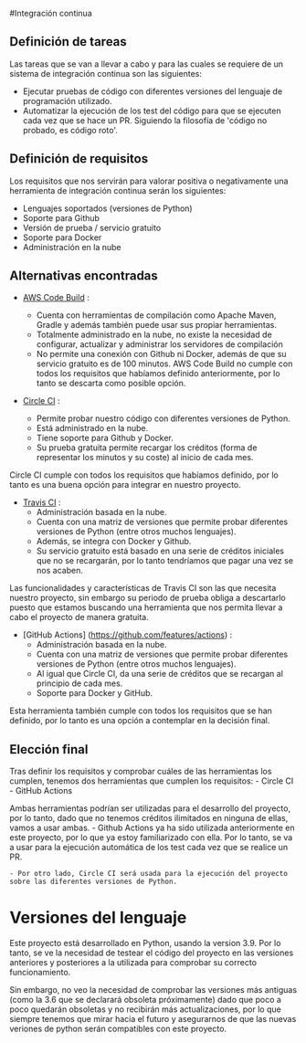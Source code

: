 #Integración continua

## Definición de tareas

Las tareas que se van a llevar a cabo y para las cuales se requiere de un sistema de integración continua son las siguientes:
- Ejecutar pruebas de código con diferentes versiones del lenguaje de programación utilizado.
- Automatizar la ejecución de los test del código para que se ejecuten cada vez que se hace un PR. Siguiendo la filosofía de 'código no probado, es código roto'. 

## Definición de requisitos

Los requisitos que nos servirán para valorar positiva o negativamente una herramienta de integración continua serán los siguientes:
- Lenguajes soportados (versiones de Python)
- Soporte para Github
- Versión de prueba / servicio gratuito
- Soporte para Docker
- Administración en la nube


## Alternativas encontradas

- [AWS Code Build](https://docs.aws.amazon.com/codebuild/latest/userguide/welcome.html) : 
    - Cuenta con herramientas de compilación como Apache Maven, Gradle y además también puede usar sus propiar herramientas.
    - Totalmente administrado en la nube, no existe la necesidad de configurar, actualizar y administrar los servidores de compilación
    - No permite una conexión con Github ni Docker, además de que su servicio gratuito es de 100 minutos.
AWS Code Build no cumple con todos los requisitos que habíamos definido anteriormente, por lo tanto se descarta como posible opción.

- [Circle CI](https://circleci.com/docs/) : 
    - Permite probar nuestro código con diferentes versiones de Python.
    - Está administrado en la nube.
    - Tiene soporte para Github y Docker.
    - Su prueba gratuita permite recargar los créditos (forma de representar los minutos y su coste) al inicio de cada mes.

Circle CI cumple con todos los requisitos que habíamos definido, por lo tanto es una buena opción para integrar en nuestro proyecto.

- [Travis CI](https://travis-ci.org/) : 
    - Administración basada en la nube.
    - Cuenta con una matriz de versiones que permite probar diferentes versiones de Python (entre otros muchos lenguajes).
    - Además, se integra con Docker y Github.
    - Su servicio gratuito está basado en una serie de créditos iniciales que no se recargarán, por lo tanto tendríamos que pagar una vez se nos acaben.

Las funcionalidades y características de Travis CI son las que necesita nuestro proyecto, sin embargo su periodo de prueba obliga a descartarlo puesto que estamos buscando una herramienta que nos permita llevar a cabo el proyecto de manera gratuita.

- [GitHub Actions] (https://github.com/features/actions) :
    - Administración basada en la nube.
    - Cuenta con una matriz de versiones que permite probar diferentes versiones de Python (entre otros muchos lenguajes).
    - Al igual que Circle CI, da una serie de créditos que se recargan al principio de cada mes.
    - Soporte para Docker y GitHub.

Esta herramienta también cumple con todos los requisitos que se han definido, por lo tanto es una opción a contemplar en la decisión final.

## Elección final

Tras definir los requisitos y comprobar cuáles de las herramientas los cumplen, tenemos dos herramientas que cumplen los requisitos:
    - Circle CI
    - GitHub Actions

Ambas herramientas podrían ser utilizadas para el desarrollo del proyecto, por lo tanto, dado que no tenemos créditos ilimitados en ninguna de ellas, vamos a usar ambas.
    - Github Actions ya ha sido utilizada anteriormente en este proyecto, por lo que ya estoy familiarizado con ella. Por lo tanto, se va a usar para la ejecución automática de los test cada vez que se realice un PR.

    - Por otro lado, Circle CI será usada para la ejecución del proyecto sobre las diferentes versiones de Python.

# Versiones del lenguaje

Este proyecto está desarrollado en Python, usando la version 3.9.
Por lo tanto, se ve la necesidad de testear el código del proyecto en las versiones anteriores y posteriores a la utilizada para comprobar su correcto funcionamiento.

Sin embargo, no veo la necesidad de comprobar las versiones más antiguas (como la 3.6 que se declarará obsoleta próximamente) dado que poco a poco quedarán obsoletas y no recibirán más actualizaciones, por lo que siempre tenemos que mirar hacia el futuro y asegurarnos de que las nuevas veriones de python serán compatibles con este proyecto.